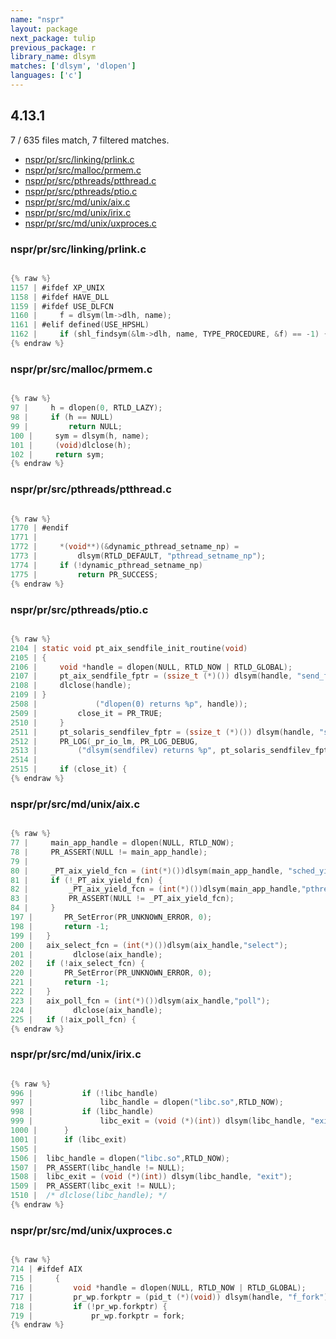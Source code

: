 ```yaml
---
name: "nspr"
layout: package
next_package: tulip
previous_package: r
library_name: dlsym
matches: ['dlsym', 'dlopen']
languages: ['c']
---
```

## 4.13.1
7 / 635 files match, 7 filtered matches.

 - [nspr/pr/src/linking/prlink.c](#nsprprsrclinkingprlinkc)
 - [nspr/pr/src/malloc/prmem.c](#nsprprsrcmallocprmemc)
 - [nspr/pr/src/pthreads/ptthread.c](#nsprprsrcpthreadsptthreadc)
 - [nspr/pr/src/pthreads/ptio.c](#nsprprsrcpthreadsptioc)
 - [nspr/pr/src/md/unix/aix.c](#nsprprsrcmdunixaixc)
 - [nspr/pr/src/md/unix/irix.c](#nsprprsrcmdunixirixc)
 - [nspr/pr/src/md/unix/uxproces.c](#nsprprsrcmdunixuxprocesc)

### nspr/pr/src/linking/prlink.c

```c

{% raw %}
1157 | #ifdef XP_UNIX
1158 | #ifdef HAVE_DLL
1159 | #ifdef USE_DLFCN
1160 |     f = dlsym(lm->dlh, name);
1161 | #elif defined(USE_HPSHL)
1162 |     if (shl_findsym(&lm->dlh, name, TYPE_PROCEDURE, &f) == -1) {
{% endraw %}

```
### nspr/pr/src/malloc/prmem.c

```c

{% raw %}
97 |     h = dlopen(0, RTLD_LAZY);
98 |     if (h == NULL)
99 |         return NULL;
100 |     sym = dlsym(h, name);
101 |     (void)dlclose(h);
102 |     return sym;
{% endraw %}

```
### nspr/pr/src/pthreads/ptthread.c

```c

{% raw %}
1770 | #endif
1771 | 
1772 |     *(void**)(&dynamic_pthread_setname_np) =
1773 |         dlsym(RTLD_DEFAULT, "pthread_setname_np");
1774 |     if (!dynamic_pthread_setname_np)
1775 |         return PR_SUCCESS;
{% endraw %}

```
### nspr/pr/src/pthreads/ptio.c

```c

{% raw %}
2104 | static void pt_aix_sendfile_init_routine(void)
2105 | {
2106 |     void *handle = dlopen(NULL, RTLD_NOW | RTLD_GLOBAL);
2107 |     pt_aix_sendfile_fptr = (ssize_t (*)()) dlsym(handle, "send_file");
2108 |     dlclose(handle);
2109 | }
2508 |             ("dlopen(0) returns %p", handle));
2509 |         close_it = PR_TRUE;
2510 |     }
2511 |     pt_solaris_sendfilev_fptr = (ssize_t (*)()) dlsym(handle, "sendfilev");
2512 |     PR_LOG(_pr_io_lm, PR_LOG_DEBUG,
2513 |         ("dlsym(sendfilev) returns %p", pt_solaris_sendfilev_fptr));
2514 |     
2515 |     if (close_it) {
{% endraw %}

```
### nspr/pr/src/md/unix/aix.c

```c

{% raw %}
77 |     main_app_handle = dlopen(NULL, RTLD_NOW);
78 |     PR_ASSERT(NULL != main_app_handle);
79 | 
80 |     _PT_aix_yield_fcn = (int(*)())dlsym(main_app_handle, "sched_yield");
81 |     if (!_PT_aix_yield_fcn) {
82 |         _PT_aix_yield_fcn = (int(*)())dlsym(main_app_handle,"pthread_yield");
83 |         PR_ASSERT(NULL != _PT_aix_yield_fcn);
84 |     }
197 | 	    PR_SetError(PR_UNKNOWN_ERROR, 0);
198 | 	    return -1;
199 | 	}
200 | 	aix_select_fcn = (int(*)())dlsym(aix_handle,"select");
201 |         dlclose(aix_handle);
202 | 	if (!aix_select_fcn) {
220 | 	    PR_SetError(PR_UNKNOWN_ERROR, 0);
221 | 	    return -1;
222 | 	}
223 | 	aix_poll_fcn = (int(*)())dlsym(aix_handle,"poll");
224 |         dlclose(aix_handle);
225 | 	if (!aix_poll_fcn) {
{% endraw %}

```
### nspr/pr/src/md/unix/irix.c

```c

{% raw %}
996 | 			if (!libc_handle)
997 | 				libc_handle = dlopen("libc.so",RTLD_NOW);
998 | 			if (libc_handle)
999 | 				libc_exit = (void (*)(int)) dlsym(libc_handle, "exit");
1000 | 		}
1001 | 		if (libc_exit)
1505 | 
1506 | 	libc_handle = dlopen("libc.so",RTLD_NOW);
1507 | 	PR_ASSERT(libc_handle != NULL);
1508 | 	libc_exit = (void (*)(int)) dlsym(libc_handle, "exit");
1509 | 	PR_ASSERT(libc_exit != NULL);
1510 | 	/* dlclose(libc_handle); */
{% endraw %}

```
### nspr/pr/src/md/unix/uxproces.c

```c

{% raw %}
714 | #ifdef AIX
715 |     {
716 |         void *handle = dlopen(NULL, RTLD_NOW | RTLD_GLOBAL);
717 |         pr_wp.forkptr = (pid_t (*)(void)) dlsym(handle, "f_fork");
718 |         if (!pr_wp.forkptr) {
719 |             pr_wp.forkptr = fork;
{% endraw %}

```